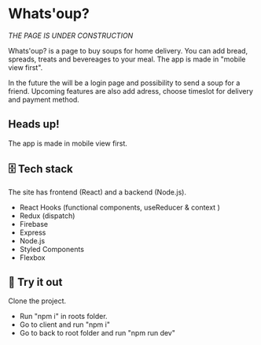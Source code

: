 # Whats'oup?

_THE PAGE IS UNDER CONSTRUCTION_

Whats'oup? is a page to buy soups for home delivery. You can add bread, spreads, treats and bevereages to your meal. The app is made in "mobile view first".

In the future the will be a login page and possibility to send a soup for a friend. Upcoming features are also add adress, choose timeslot for delivery and payment method.

## Heads up!

The app is made in mobile view first.

## 🗄️ Tech stack

The site has frontend (React) and a backend (Node.js).

- React Hooks (functional components, useReducer & context )
- Redux (dispatch)
- Firebase
- Express
- Node.js
- Styled Components
- Flexbox

## 🧪 Try it out

Clone the project.

- Run "npm i" in roots folder.
- Go to client and run "npm i"
- Go to back to root folder and run "npm run dev"
